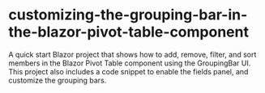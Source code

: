 # customizing-the-grouping-bar-in-the-blazor-pivot-table-component
A quick start Blazor project that shows how to add, remove, filter, and sort members in the Blazor Pivot Table component using the GroupingBar UI. This project also includes a code snippet to enable the fields panel, and customize the grouping bars.
